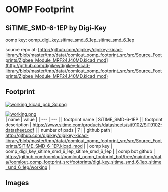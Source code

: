 # OOMP Footprint  
## SiTIME_SMD-6-1EP  by Digi-Key  
  
oomp key: oomp_digi_key_sitime_smd_6_1ep_sitime_smd_6_1ep  
  
source repo at: [http://github.com/digikey/digikey-kicad-library/blob/master/tmp/data//oomlout_oomp_footprint_src/src/Source_Footprints/Zigbee_Module_MRF24J40MD.kicad_mod](http://github.com/digikey/digikey-kicad-library/blob/master/tmp/data//oomlout_oomp_footprint_src/src/Source_Footprints/Zigbee_Module_MRF24J40MD.kicad_mod)  
## Footprint  
  
[![working_kicad_pcb_3d.png](working_kicad_pcb_3d_600.png)](working_kicad_pcb_3d.png)  
  
[![working.png](working_600.png)](working.png)  
| name | value | 
| --- | --- | 
| footprint name | SiTIME_SMD-6-1EP | 
| footprint description | https://www.sitime.com/products/datasheets/sit9102/SiT9102-datasheet.pdf | 
| number of pads | 7 | 
| github path | http://github.com/digikey/digikey-kicad-library/blob/master/tmp/data//oomlout_oomp_footprint_src/src/Source_Footprints/SiTIME_SMD-6-1EP.kicad_mod | 
| oomp key | oomp_digi_key_sitime_smd_6_1ep_sitime_smd_6_1ep | 
| oomp bot github | https://github.com/oomlout/oomlout_oomp_footprint_bot/tree/main/tmp/data//oomlout_oomp_footprint_src/footprints/digi_key_sitime_smd_6_1ep_sitime_smd_6_1ep/working | 
## Images  
